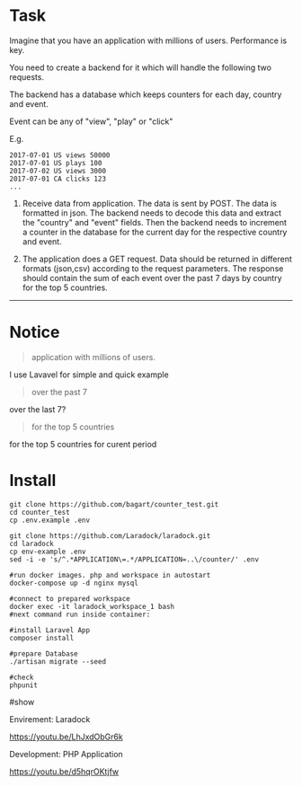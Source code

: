 # Task
Imagine that you have an application with millions of users. Performance is key.

You need to create a backend for it which will handle the following two requests.

The backend has a database which keeps counters for each day, country and event.

Event can be any of "view", "play" or "click"

E.g.

```
2017-07-01 US views 50000
2017-07-01 US plays 100
2017-07-02 US views 3000
2017-07-01 CA clicks 123
...
```

1. Receive data from application. The data is sent by POST. The data is formatted in json.
The backend needs to decode this data and extract the "country" and "event" fields.
Then the backend needs to increment a counter in the database for the current day
for the respective country and event.

2. The application does a GET request. Data should be returned in different formats (json,csv)
according to the request parameters. The response should contain the sum of each event
over the past 7 days by country for the top 5 countries.


------------------
# Notice
> application with millions of users.

I use Lavavel for simple and quick example

> over the past 7

over the last 7?

> for the top 5 countries

for the top 5 countries for curent period



# Install
```
git clone https://github.com/bagart/counter_test.git
cd counter_test
cp .env.example .env

git clone https://github.com/Laradock/laradock.git
cd laradock
cp env-example .env
sed -i -e 's/^.*APPLICATION\=.*/APPLICATION=..\/counter/' .env

#run docker images. php and workspace in autostart
docker-compose up -d nginx mysql

#connect to prepared workspace
docker exec -it laradock_workspace_1 bash
#next command run inside container:

#install Laravel App
composer install

#prepare Database
./artisan migrate --seed

#check 
phpunit
```


#show

Envirement: Laradock

https://youtu.be/LhJxdObGr6k

Development: PHP Application

https://youtu.be/d5hqrOKtjfw
